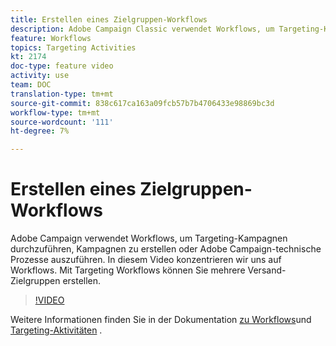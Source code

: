 ```yaml
---
title: Erstellen eines Zielgruppen-Workflows
description: Adobe Campaign Classic verwendet Workflows, um Targeting-Kampagnen durchzuführen, Kampagnen zu erstellen oder technische Adobe Campaign-Prozesse auszuführen. In diesem Video konzentrieren wir uns auf Workflows. Mit Targeting Workflows können Sie mehrere Versand-Zielgruppen erstellen.
feature: Workflows
topics: Targeting Activities
kt: 2174
doc-type: feature video
activity: use
team: DOC
translation-type: tm+mt
source-git-commit: 838c617ca163a09fcb57b7b4706433e98869bc3d
workflow-type: tm+mt
source-wordcount: '111'
ht-degree: 7%

---
```



# Erstellen eines Zielgruppen-Workflows

Adobe Campaign verwendet Workflows, um Targeting-Kampagnen durchzuführen, Kampagnen zu erstellen oder Adobe Campaign-technische Prozesse auszuführen. In diesem Video konzentrieren wir uns auf Workflows. Mit Targeting Workflows können Sie mehrere Versand-Zielgruppen erstellen.

>[!VIDEO](https://video.tv.adobe.com/v/25605?quality=12)

Weitere Informationen finden Sie in der Dokumentation [zu Workflows](https://docs.adobe.com/content/help/en/campaign-classic/using/automating-with-workflows/introduction/about-workflows.html)und [Targeting-Aktivitäten](https://docs.adobe.com/content/help/en/campaign-classic/using/automating-with-workflows/targeting-activities/about-targeting-activities.html) .
